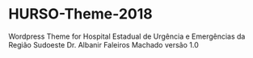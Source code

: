 # HURSO-Theme-2018
Wordpress Theme for Hospital Estadual de Urgência e Emergências da Região Sudoeste Dr. Albanir Faleiros Machado
versão 1.0
